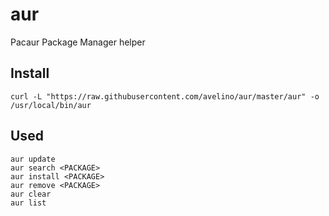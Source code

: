# aur
Pacaur Package Manager helper

## Install

    curl -L "https://raw.githubusercontent.com/avelino/aur/master/aur" -o /usr/local/bin/aur


## Used

    aur update
	aur search <PACKAGE>
	aur install <PACKAGE>
	aur remove <PACKAGE>
	aur clear
	aur list

